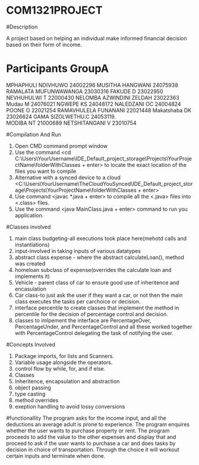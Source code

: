 # COM1321PROJECT

#Description

A project based on helping an individual make informed financial decision based on their form of income.

# Participants GroupA
MPHAPHULI NDIVHUWO 24002296
MUSITHA HANGWANI  24075938
RAMALATA MUFUNWAWANGA 23030316
FAKUDE D 23022950
NEVHUHULWI T 22000430
NELOMBA AZWINDINI ZELDAH 23022363
Mudau M 24076021
NGWEPE KS 24048172
NALEDZANI OC 24004824
POONE O 22021254
RAMAVHULELA FUNANANI 22021448 
Makatshaba DK 23026624
GAMA SIZOLWETHU.C 24053119.                                      
MODIBA NT 21000689
NETSHITANGANI V 23010754

#Compilation And Run
1. Open CMD command prompt window 
2. Use the command <cd C:\Users\YourUsername\IDE_Default_project_storage\Projects\YourProjectName\folderWithClasses + enter> to locate the exact location of the files you want to compile
3. Alternative with a synced device to a cloud <C:\Users\YourUsername\TheCloudYouSynced\IDE_Default_project_storage\Projects\YourProjectName\folderWithClasses + enter>
4. Use command <javac *.java + enter> to compile all the <.java> files into <.class> files.
5. Use the command <java MainClass.java + enter> command to run you application.

#Classes involved
1. main class budgeting-all executions took place here(mehotd calls and instantiations)
2. input-involved in taking inputs of various datatypes
3. abstract class expense - where the abstract calculateLoan(), method was created
4. homeloan subclass of expense(overrides the calculate loan and implements it)
5. Vehicle - parent class of car to ensure good use of inheritence and encasulation
6. Car class-to just ask the user if they want a car, or not then the main class executes the tasks per carchoice or decision.
7. interface percentile to create classes that implement the method in percentile for the decision of percentage control and decision.
8. classes to imlpement the interface are PercentageOver, PercentageUnder, and PercentageControl and all these worked together with PercentageControl delegating the task of notifying the user.
   
#Concepts Involved
1. Package imports, for lists and Scanners.
2. Variable usage alongside the operators.
3. control flow by while, for, and if else.
4. Classes
5. Inheritence, encapsulation and abstraction
6. object passing
7. type casting
8. method overrides
9. exeption handling to avoid lossy conversions

#functionallity
The program asks for the income input, and all the deductions an average adult is prone to experience.
The program enquires whether the user wants to purchase property or rent.
The program proceeds to add the value to the other expenses and display that and proceed to ask if the user wants to purchase a car and does tasks by decision in choice of transportation.
Through the choice it will workout certain inputs and terminate when done.
